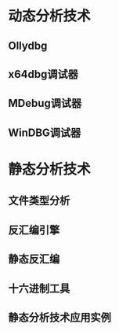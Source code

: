 # 动态分析技术
## Ollydbg
## x64dbg调试器
## MDebug调试器
## WinDBG调试器
# 静态分析技术
## 文件类型分析
## 反汇编引擎
## 静态反汇编
## 十六进制工具
## 静态分析技术应用实例
